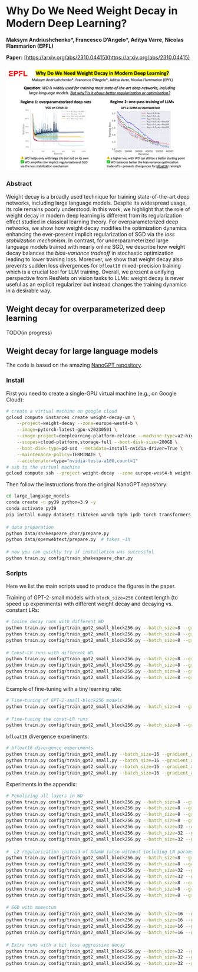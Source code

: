 # Why Do We Need Weight Decay in Modern Deep Learning?

**Maksym Andriushchenko\*, Francesco D’Angelo\*, Aditya Varre, Nicolas Flammarion (EPFL)**

**Paper:** [https://arxiv.org/abs/2310.04415](https://arxiv.org/abs/2310.04415)
<p align="center"><img src="images/wd_summary_slide.png" width="900" /></p>

### Abstract
Weight decay is a broadly used technique for training state-of-the-art deep networks, including large language models. Despite its widespread usage, its role remains poorly understood. In this work, we highlight that the role of weight decay in modern deep learning is different from its regularization effect studied in classical learning theory. For overparameterized deep networks, we show how weight decay modifies the optimization dynamics enhancing the ever-present implicit regularization of SGD via the *loss stabilization mechanism*. In contrast, for underparameterized large language models trained with nearly online SGD, we describe how weight decay balances the *bias-variance tradeoff* in stochastic optimization leading to lower training loss. Moreover, we show that weight decay also prevents sudden loss divergences for `bfloat16` mixed-precision training which is a crucial tool for LLM training.  Overall, we present a unifying perspective from ResNets on vision tasks to LLMs: weight decay is never useful as an explicit regularizer but instead changes the training dynamics in a desirable way.






## Weight decay for overparameterized deep learning
TODO(in progress)






## Weight decay for large language models
The code is based on the amazing [NanoGPT repository](https://github.com/karpathy/nanoGPT/).


### Install
First you need to create a single-GPU virtual machine (e.g., on Google Cloud):
```bash
# create a virtual machine on google cloud
gcloud compute instances create weight-decay-vm \
    --project=weight-decay --zone=europe-west4-b \
    --image=pytorch-latest-gpu-v20230501 \
    --image-project=deeplearning-platform-release --machine-type=a2-highgpu-1g \
    --scopes=cloud-platform,storage-full --boot-disk-size=200GB \
    --boot-disk-type=pd-ssd --metadata=install-nvidia-driver=True \
    --maintenance-policy=TERMINATE \
    --accelerator=type="nvidia-tesla-a100,count=1"
# ssh to the virtual machine
gcloud compute ssh --project weight-decay --zone europe-west4-b weight-decay-vm
```

Then follow the instructions from the original NanoGPT repository:
```bash
cd large_language_models
conda create -n py39 python=3.9 -y
conda activate py39
pip install numpy datasets tiktoken wandb tqdm ipdb torch transformers matplotlib seaborn

# data preparation
python data/shakespeare_char/prepare.py
python data/openwebtext/prepare.py  # takes ~1h

# now you can quickly try if installation was successful
python train.py config/train_shakespeare_char.py
```



### Scripts
Here we list the main scripts used to produce the figures in the paper.


Training of GPT-2-small models with `block_size=256` context length (to speed up experiments) with different weight decay and decaying vs. constant LRs:
```bash
# Cosine decay runs with different WD
python train.py config/train_gpt2_small_block256.py --batch_size=8 --gradient_accumulation_steps=32 --learning_rate=0.0006 --min_lr=0.00006 --max_iters=50000 --weight_decay=0.0 --wandb_run_name=owt_gpt2small_block256
python train.py config/train_gpt2_small_block256.py --batch_size=8 --gradient_accumulation_steps=32 --learning_rate=0.0006 --min_lr=0.00006 --max_iters=50000 --weight_decay=0.1 --wandb_run_name=owt_gpt2small_block256
python train.py config/train_gpt2_small_block256.py --batch_size=8 --gradient_accumulation_steps=32 --learning_rate=0.0006 --min_lr=0.00006 --max_iters=50000 --weight_decay=0.3 --wandb_run_name=owt_gpt2small_block256

# Const-LR runs with different WD
python train.py config/train_gpt2_small_block256.py --batch_size=8 --gradient_accumulation_steps=32 --learning_rate=0.0006 --min_lr=0.0006 --max_iters=50000 --weight_decay=0.0 --wandb_run_name=owt_gpt2small_block256
python train.py config/train_gpt2_small_block256.py --batch_size=8 --gradient_accumulation_steps=32 --learning_rate=0.0006 --min_lr=0.0006 --max_iters=50000 --weight_decay=0.1 --wandb_run_name=owt_gpt2small_block256
python train.py config/train_gpt2_small_block256.py --batch_size=8 --gradient_accumulation_steps=32 --learning_rate=0.0006 --min_lr=0.0006 --max_iters=50000 --weight_decay=0.3 --wandb_run_name=owt_gpt2small_block256
python train.py config/train_gpt2_small_block256.py --batch_size=8 --gradient_accumulation_steps=32 --learning_rate=0.0006 --min_lr=0.0006 --max_iters=50000 --weight_decay=0.6 --wandb_run_name=owt_gpt2small_block256
```


Example of fine-tuning with a tiny learning rate:
```bash
# Fine-tuning of GPT-2-small-block256 models
python train.py config/train_gpt2_small_block256.py --batch_size=4 --gradient_accumulation_steps=64 --learning_rate=0.00001 --min_lr=0.00001 --max_iters=10000 --wandb_run_name=owt_gpt2_small_block256_ft_lr0.0006_wd0   --init_from=resume --eval_examples=5000 --ckpt_path='/home/maksym/tml_wd/models_llm/2023-09-16_10-47-27.655-owt_gpt2small_block256-learning_rate=0.0006-min_lr=0.000060-weight_decay=0-n_embd=768-max_iters=50000-init_scale=0.02-iter=10000.pt'

# Fine-tuning the const-LR runs
python train.py config/train_gpt2_small_block256.py --batch_size=8 --gradient_accumulation_steps=32 --learning_rate=0.00001 --min_lr=0.00001 --max_iters=10000 --wandb_run_name=owt_gpt2_small_block256_ft_constlr0.0006_wd0   --init_from=resume --eval_examples=5000 --ckpt_path='/home/maksym/tml_wd/models_llm/2023-09-18_16-50-58.849-owt_gpt2small_block256-learning_rate=0.0006-min_lr=0.000600-weight_decay=0-n_embd=768-max_iters=50000-init_scale=0.02-iter=10000.pt'
```


`bfloat16` divergence experiments:
```bash
# bfloat16 divergence experiments
python train.py config/train_gpt2_small.py --batch_size=16 --gradient_accumulation_steps=16 --learning_rate=0.0006 --min_lr=0.00006 --max_iters=50000 --weight_decay=0.0 --dtype=bfloat16 --wandb_run_name=owt_gpt2small_high_lr_bfloat16 --random_seed=0 --out_dir=models
python train.py config/train_gpt2_small.py --batch_size=16 --gradient_accumulation_steps=16 --learning_rate=0.0006 --min_lr=0.00006 --max_iters=50000 --weight_decay=0.1 --dtype=bfloat16 --wandb_run_name=owt_gpt2small_high_lr_bfloat16 --random_seed=0 --out_dir=models
python train.py config/train_gpt2_small.py --batch_size=16 --gradient_accumulation_steps=16 --learning_rate=0.0006 --min_lr=0.00006 --max_iters=50000 --weight_decay=0.3 --dtype=bfloat16 --wandb_run_name=owt_gpt2small_high_lr_bfloat16 --random_seed=0 --out_dir=models
python train.py config/train_gpt2_small.py --batch_size=16 --gradient_accumulation_steps=16 --learning_rate=0.0006 --min_lr=0.00006 --max_iters=50000 --weight_decay=0.0 --dtype=float32  --wandb_run_name=owt_gpt2small_high_lr_float32  --random_seed=0 --out_dir=models
```


Experiments in the appendix:
```bash
# Penalizing all layers in WD
python train.py config/train_gpt2_small_block256.py --batch_size=8 --gradient_accumulation_steps=32 --learning_rate=0.0006 --min_lr=0.00006 --max_iters=50000 --weight_decay=0.003 --wd_substrings_include='wte wpe mlp attn lm_head ln' --wandb_run_name=owt_gpt2small_block256_wd_all --out_dir=models
python train.py config/train_gpt2_small_block256.py --batch_size=8 --gradient_accumulation_steps=32 --learning_rate=0.0006 --min_lr=0.00006 --max_iters=50000 --weight_decay=0.01  --wd_substrings_include='wte wpe mlp attn lm_head ln' --wandb_run_name=owt_gpt2small_block256_wd_all --out_dir=models
python train.py config/train_gpt2_small_block256.py --batch_size=8 --gradient_accumulation_steps=32 --learning_rate=0.0006 --min_lr=0.00006 --max_iters=50000 --weight_decay=0.03  --wd_substrings_include='wte wpe mlp attn lm_head ln' --wandb_run_name=owt_gpt2small_block256_wd_all --out_dir=models
python train.py config/train_gpt2_small_block256.py --batch_size=8 --gradient_accumulation_steps=32 --learning_rate=0.0006 --min_lr=0.00006 --max_iters=50000 --weight_decay=0.1   --wd_substrings_include='wte wpe mlp attn lm_head ln' --wandb_run_name=owt_gpt2small_block256_wd_all --out_dir=models
python train.py config/train_gpt2_small_block256.py --batch_size=32 --gradient_accumulation_steps=8 --learning_rate=0.0006 --min_lr=0.00006 --max_iters=50000 --weight_decay=0.15  --wd_substrings_include='wte wpe mlp attn lm_head ln' --wandb_run_name=owt_gpt2small_block256_wd_all --out_dir=models
python train.py config/train_gpt2_small_block256.py --batch_size=32 --gradient_accumulation_steps=8 --learning_rate=0.0006 --min_lr=0.00006 --max_iters=50000 --weight_decay=0.2   --wd_substrings_include='wte wpe mlp attn lm_head ln' --wandb_run_name=owt_gpt2small_block256_wd_all --out_dir=models
python train.py config/train_gpt2_small_block256.py --batch_size=32 --gradient_accumulation_steps=8 --learning_rate=0.0006 --min_lr=0.00006 --max_iters=50000 --weight_decay=0.3   --wd_substrings_include='wte wpe mlp attn lm_head ln' --wandb_run_name=owt_gpt2small_block256_wd_all

#  L2 regularization instead of AdamW (also without including LN params either)
python train.py config/train_gpt2_small_block256.py --batch_size=8 --gradient_accumulation_steps=32 --learning_rate=0.0006 --min_lr=0.00006 --max_iters=50000 --l2_reg=0.000001 --wandb_run_name=owt_gpt2small_block256_l2_reg --out_dir=models
python train.py config/train_gpt2_small_block256.py --batch_size=8 --gradient_accumulation_steps=32 --learning_rate=0.0006 --min_lr=0.00006 --max_iters=50000 --l2_reg=0.000003 --wandb_run_name=owt_gpt2small_block256_l2_reg --out_dir=models
python train.py config/train_gpt2_small_block256.py --batch_size=32 --gradient_accumulation_steps=8 --learning_rate=0.0006 --min_lr=0.00006 --max_iters=50000 --l2_reg=0.000005 --wandb_run_name=owt_gpt2small_block256_l2_reg --out_dir=models
python train.py config/train_gpt2_small_block256.py --batch_size=32 --gradient_accumulation_steps=8 --learning_rate=0.0006 --min_lr=0.00006 --max_iters=50000 --l2_reg=0.000007 --wandb_run_name=owt_gpt2small_block256_l2_reg --out_dir=models
python train.py config/train_gpt2_small_block256.py --batch_size=8 --gradient_accumulation_steps=32 --learning_rate=0.0006 --min_lr=0.00006 --max_iters=50000 --l2_reg=0.00001 --wandb_run_name=owt_gpt2small_block256_l2_reg --out_dir=models
python train.py config/train_gpt2_small_block256.py --batch_size=8 --gradient_accumulation_steps=32 --learning_rate=0.0006 --min_lr=0.00006 --max_iters=50000 --l2_reg=0.0001 --wandb_run_name=owt_gpt2small_block256_l2_reg --out_dir=models
python train.py config/train_gpt2_small_block256.py --batch_size=8 --gradient_accumulation_steps=32 --learning_rate=0.0006 --min_lr=0.00006 --max_iters=50000 --l2_reg=0.001 --wandb_run_name=owt_gpt2small_block256_l2_reg --out_dir=models

# SGD with momentum
python train.py config/train_gpt2_small_block256.py --batch_size=16 --gradient_accumulation_steps=16 --learning_rate=0.3 --max_iters=50000 --weight_decay=0.0     --opt_type=gdm --wandb_run_name=owt_gpt2small_block256_sgdm --out_dir=models
python train.py config/train_gpt2_small_block256.py --batch_size=16 --gradient_accumulation_steps=16 --learning_rate=0.3 --max_iters=50000 --weight_decay=0.00001 --opt_type=gdm --wandb_run_name=owt_gpt2small_block256_sgdm --out_dir=models
python train.py config/train_gpt2_small_block256.py --batch_size=16 --gradient_accumulation_steps=16 --learning_rate=0.3 --max_iters=50000 --weight_decay=0.00003 --opt_type=gdm --wandb_run_name=owt_gpt2small_block256_sgdm --out_dir=models
python train.py config/train_gpt2_small_block256.py --batch_size=16 --gradient_accumulation_steps=16 --learning_rate=0.3 --max_iters=50000 --weight_decay=0.0001  --opt_type=gdm --wandb_run_name=owt_gpt2small_block256_sgdm --out_dir=models

# Extra runs with a bit less aggressive decay
python train.py config/train_gpt2_small_block256.py --batch_size=32 --gradient_accumulation_steps=8 --learning_rate=0.0006 --min_lr=0.00006 --lr_decay_iters=55000  --max_iters=50000 --weight_decay=0.0 --wandb_run_name=owt_gpt2small_block256_slower_lr_decay
python train.py config/train_gpt2_small_block256.py --batch_size=32 --gradient_accumulation_steps=8 --learning_rate=0.0006 --min_lr=0.00006 --lr_decay_iters=60000  --max_iters=50000 --weight_decay=0.0 --wandb_run_name=owt_gpt2small_block256_slower_lr_decay --out_dir=models
python train.py config/train_gpt2_small_block256.py --batch_size=32 --gradient_accumulation_steps=8 --learning_rate=0.0006 --min_lr=0.00006 --lr_decay_iters=65000  --max_iters=50000 --weight_decay=0.0 --wandb_run_name=owt_gpt2small_block256_slower_lr_decay
```

